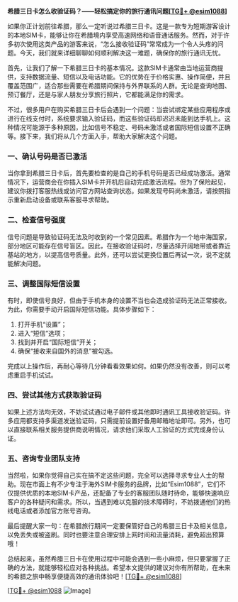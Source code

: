 **希腊三日卡怎么收验证码？——轻松搞定你的旅行通讯问题[[TG💪+ @esim1088](https://t.me/s/esim1088)]**

如果你正计划前往希腊，那么一定听说过希腊三日卡。这是一款专为短期游客设计的本地SIM卡，能够让你在希腊境内享受高速网络和语音通话服务。然而，对于许多初次使用这类产品的游客来说，“怎么接收验证码”常常成为一个令人头疼的问题。今天，我们就来详细聊聊如何顺利解决这一难题，确保你的旅行通讯无忧。

首先，让我们了解一下希腊三日卡的基本情况。这款SIM卡通常由当地运营商提供，支持数据流量、短信以及电话功能。它的优势在于价格实惠、操作简便，并且覆盖范围广，适合那些需要在希腊期间保持与外界联系的人群。无论是查询地图、预订餐厅，还是与家人朋友分享旅行照片，它都能满足你的需求。

不过，很多用户在购买希腊三日卡后会遇到一个问题：当尝试绑定某些应用程序或进行在线支付时，系统要求输入验证码，而这些验证码却迟迟未能到达手机上。这种情况可能源于多种原因，比如信号不稳定、号码未激活或者国际短信设置不正确等。接下来，我们将从几个方面入手，帮助大家解决这个问题。

### 一、确认号码是否已激活

当你拿到希腊三日卡后，首先要检查的是自己的手机号码是否已经成功激活。通常情况下，运营商会在你插入SIM卡并开机后自动完成激活流程。但为了保险起见，建议你拨打客服热线或访问官方网站查询状态。如果发现号码尚未激活，请按照指示重新启动设备或联系客服寻求帮助。

### 二、检查信号强度

信号问题是导致验证码无法及时收到的一个常见因素。希腊作为一个地中海国家，部分地区可能存在信号盲区。因此，在接收验证码时，尽量选择开阔地带或者靠近基站的地方，以提高信号质量。此外，还可以尝试更换位置后再试一次，说不定就能解决问题。

### 三、调整国际短信设置

有时，即使信号良好，但由于手机本身的设置不当也会造成验证码无法正常接收。为此，你需要手动开启国际短信功能。具体步骤如下：

1. 打开手机“设置”；
2. 进入“短信”选项；
3. 找到并开启“国际短信”开关；
4. 确保“接收来自国外的消息”被勾选。

完成以上操作后，再耐心等待几分钟看看效果如何。如果仍然没有改善，则可以考虑重启手机试试。

### 四、尝试其他方式获取验证码

如果上述方法均无效，不妨试试通过电子邮件或其他即时通讯工具接收验证码。许多应用都支持多渠道发送验证码，只需提前设置好备用邮箱地址即可。另外，也可以直接联系相关服务提供商说明情况，请求他们采取人工验证的方式完成身份认证。

### 五、咨询专业团队支持

当然啦，如果你觉得自己实在搞不定这些问题，完全可以选择寻求专业人士的帮助。现在市面上有不少专注于海外SIM卡服务的品牌，比如“Esim1088”，它们不仅提供优质的本地SIM卡产品，还配备了专业的客服团队随时待命，能够快速响应客户的各种疑问和需求。所以，当遇到难以克服的技术障碍时，不妨拨通他们的热线电话或者添加官方账号咨询。

最后提醒大家一句：在希腊旅行期间一定要保管好自己的希腊三日卡及相关信息，以免丢失或被盗刷。同时也要注意合理安排上网时间和流量消耗，避免超出预算哦！

总结起来，虽然希腊三日卡在使用过程中可能会遇到一些小麻烦，但只要掌握了正确的方法，就能够轻松应对各种挑战。希望本文提供的建议对你有所帮助，在未来的希腊之旅中畅享便捷高效的通讯体验吧！[[TG💪+ @esim1088](https://t.me/s/esim1088)]

[[TG💪+ @esim1088](https://t.me/s/esim1088) ![Image](https://i.postimg.cc/4NQfJmqS/Snipaste-2025-05-13-00-14-12.png)]